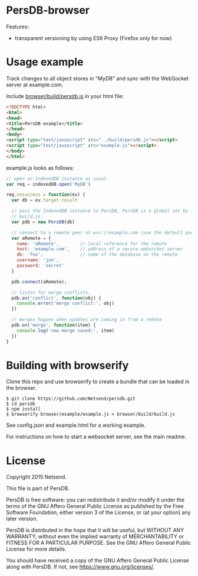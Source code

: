 # PersDB-browser

Features:
* transparent versioning by using ES6 Proxy (Firefox only for now)

# Usage example

Track changes to all object stores in "MyDB" and sync with the WebSocket server
at example.com.

Include [browser/build/persdb.js](https://raw.githubusercontent.com/Netsend/persdb/master/browser/build/persdb.js) in your html file:
```html
<!DOCTYPE html>
<html>
<head>
<title>PersDB example</title>
</head>
<body>
<script type="text/javascript" src="../build/persdb.js"></script>
<script type="text/javascript" src="example.js"></script>
</body>
</html>
```

example.js looks as follows:
```js
// open an IndexedDB instance as usual
var req = indexedDB.open('MyDB')

req.onsuccess = function(ev) {
  var db = ev.target.result

  // pass the IndexedDB instance to PersDB, PersDB is a global set by including
  // build.js.
  var pdb = new PersDB(db)

  // connect to a remote peer at wss://example.com (use the default port, 3344)
  var aRemote = {
    name: 'aRemote',        // local reference for the remote
    host: 'example.com',    // address of a secure websocket server
    db: 'foo',              // name of the database on the remote
    username: 'joe',
    password: 'secret'
  }

  pdb.connect(aRemote);

  // listen for merge conflicts.
  pdb.on('conflict', function(obj) {
    console.error('merge conflict:', obj)
  })

  // merges happen when updates are coming in from a remote
  pdb.on('merge', function(item) {
    console.log('new merge saved:', item)
  })
}
```

# Building with browserify

Clone this repo and use browserify to create a bundle that can be loaded in the
browser.

```
$ git clone https://github.com/Netsend/persdb.git
$ cd persdb
$ npm install
$ browserify browser/example/example.js > browser/build/build.js
```

See config.json and example.html for a working example.

For instructions on how to start a websocket server, see the main readme.

# License

Copyright 2015 Netsend.

This file is part of PersDB.

PersDB is free software: you can redistribute it and/or modify it under the
terms of the GNU Affero General Public License as published by the Free Software
Foundation, either version 3 of the License, or (at your option) any later
version.

PersDB is distributed in the hope that it will be useful, but WITHOUT ANY
WARRANTY; without even the implied warranty of MERCHANTABILITY or FITNESS FOR A
PARTICULAR PURPOSE. See the GNU Affero General Public License for more details.

You should have received a copy of the GNU Affero General Public License along
with PersDB. If not, see <https://www.gnu.org/licenses/>.
